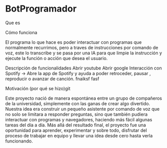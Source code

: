 # BotProgramador

Que es



Cómo funciona

El programa lo que hace es poder interactuar con programas que normalmente recurrimos, pero a traves de instrucciones por comando de voz, este lo transcribe y se pasa por una IA para que limpie la instrucción y ejecute la función o acción que desea el usuario.


Descripción de funcionalidades
    Abrir youtube
    Abrir google
    Interacción con Spotify -> Abre la app de Spotify y ayuda a poder retroceder, pausar , reproducir o avanzar de canción.
    fnaiksf
    fasf


Motivación (por qué se hizo)git

Este proyecto nació de manera espontánea entre un grupo de compañeros de la universidad, simplemente con las ganas de crear algo divertido.
Nuestra idea era construir un pequeño asistente por comando de voz que no solo se limitara a responder preguntas, sino que también pudiera 
interactuar con programas y navegadores, haciendo más fácil algunas tareas del día a día.
Más allá del resultado final, el proyecto fue una oportunidad para aprender, experimentar y sobre todo, disfrutar del proceso de trabajar en equipo y llevar una idea desde cero hasta verla funcionando.